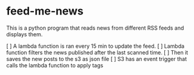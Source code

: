 # feed-me-news

This is a python program that reads news from different RSS feeds and displays them.

[ ] A lambda function is ran every 15 min to update the feed.
[ ] Lambda function filters the news published after the last scanned time.
[ ] Then it saves the new posts to the s3 as json file
[ ] S3 has an event trigger that calls the lambda function to apply tags
